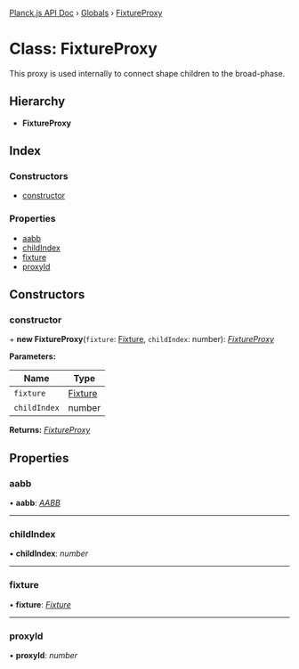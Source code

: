 [Planck.js API Doc](../README.md) › [Globals](../globals.md) › [FixtureProxy](fixtureproxy.md)

# Class: FixtureProxy

This proxy is used internally to connect shape children to the broad-phase.

## Hierarchy

* **FixtureProxy**

## Index

### Constructors

* [constructor](fixtureproxy.md#constructor)

### Properties

* [aabb](fixtureproxy.md#aabb)
* [childIndex](fixtureproxy.md#childindex)
* [fixture](fixtureproxy.md#fixture)
* [proxyId](fixtureproxy.md#proxyid)

## Constructors

###  constructor

\+ **new FixtureProxy**(`fixture`: [Fixture](fixture.md), `childIndex`: number): *[FixtureProxy](fixtureproxy.md)*

**Parameters:**

Name | Type |
------ | ------ |
`fixture` | [Fixture](fixture.md) |
`childIndex` | number |

**Returns:** *[FixtureProxy](fixtureproxy.md)*

## Properties

###  aabb

• **aabb**: *[AABB](aabb.md)*

___

###  childIndex

• **childIndex**: *number*

___

###  fixture

• **fixture**: *[Fixture](fixture.md)*

___

###  proxyId

• **proxyId**: *number*
